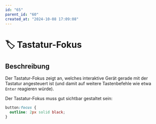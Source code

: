 ```yaml
---
id: "65"
parent_id: "60"
created_at: "2024-10-08 17:09:08"
---
```


# 🏷️ Tastatur-Fokus

## Beschreibung

Der Tastatur-Fokus zeigt an, welches interaktive Gerät gerade mit der Tastatur angesteuert ist (und damit auf weitere Tastenbefehle wie etwa `Enter` reagieren würde).

Der Tastatur-Fokus muss gut sichtbar gestaltet sein:

```css
button:focus {
  outline: 2px solid black;
}
```